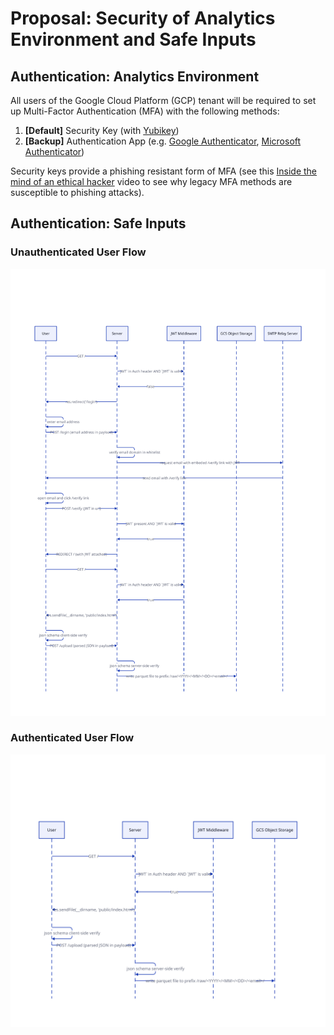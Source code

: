 # Proposal: Security of Analytics Environment and Safe Inputs

## Authentication: Analytics Environment

All users of the Google Cloud Platform (GCP) tenant will be required to set up Multi-Factor Authentication (MFA) with the following methods:

1. **[Default]** Security Key (with [Yubikey](https://www.yubico.com/))
2. **[Backup]** Authentication App (e.g. [Google Authenticator](https://play.google.com/store/apps/details?id=com.google.android.apps.authenticator2&hl=en_CA&gl=US), [Microsoft Authenticator](https://www.microsoft.com/en-ca/security/mobile-authenticator-app))

Security keys provide a phishing resistant form of MFA (see this [Inside the mind of an ethical hacker](https://www.youtube.com/watch?v=UwPK_ietuxg) video to see why legacy MFA methods are susceptible to phishing attacks).

## Authentication: Safe Inputs

### Unauthenticated User Flow

![Unauthenticated User Flow](security-diagrams/unauthenticated-flow-safe-inputs.svg)

### Authenticated User Flow

![Authenticated User Flow](security-diagrams/authenticated-flow-safe-inputs.svg)